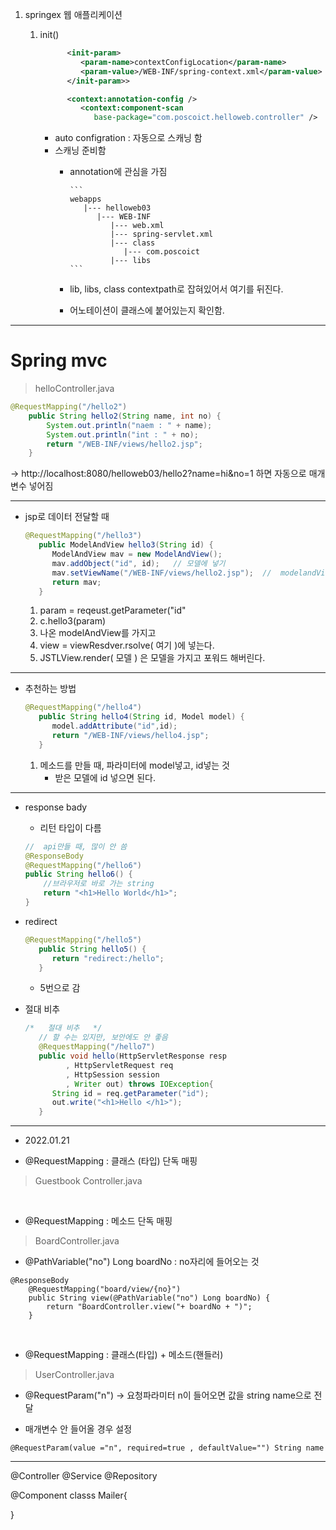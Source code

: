 1. springex 웹 애플리케이션 
	1. init()
         ```xml
               <init-param>
                  <param-name>contextConfigLocation</param-name>
                  <param-value>/WEB-INF/spring-context.xml</param-value>
               </init-param>>
         ```		
         ```xml
               <context:annotation-config />
                  <context:component-scan
                     base-package="com.poscoict.helloweb.controller" />
         ```
	
         - auto configration : 자동으로 스캐닝 함 
         - 스캐닝 준비함
            - annotation에 관심을 가짐

                  ```
                  webapps
                     |--- helloweb03
                        |--- WEB-INF
                           |--- web.xml
                           |--- spring-servlet.xml
                           |--- class
                              |--- com.poscoict
                           |--- libs
                  ```

            - lib, libs, class contextpath로 잡혀있어서 여기를 뒤진다.
            - 어노테이션이 클래스에 붙어있는지 확인함. 

------
# Spring mvc
> helloController.java


```java
@RequestMapping("/hello2")
	public String hello2(String name, int no) {
		System.out.println("naem : " + name);
		System.out.println("int : " + no);
		return "/WEB-INF/views/hello2.jsp";
	}
```
-> http://localhost:8080/helloweb03/hello2?name=hi&no=1
하면 자동으로 매개변수 넣어짐

------

+ jsp로 데이터 전달할 때

   ```java
   @RequestMapping("/hello3")
      public ModelAndView hello3(String id) {
         ModelAndView mav = new ModelAndView();
         mav.addObject("id", id);	// 모델에 넣기
         mav.setViewName("/WEB-INF/views/hello2.jsp");	//	modelandView에 넣어야함
         return mav;
      }
   ```

   1. param = reqeust.getParameter("id"
   2. c.hello3(param)
   3. 나온 modelAndView를 가지고
   4. view = viewResdver.rsolve( 여기 )에 넣는다.
   5. JSTLView.render( 모델 ) 은 모델을 가지고 포워드 해버린다.


------
+ 추천하는 방법

   ```java
   @RequestMapping("/hello4")
      public String hello4(String id, Model model) {
         model.addAttribute("id",id);
         return "/WEB-INF/views/hello4.jsp";
      }
   ```
   1. 메소드를 만들 때, 파라미터에 model넣고, id넣는 것
      + 받은 모델에 id 넣으면 된다. 


-----
+ response bady 
	+ 리턴 타입이 다름
	
	```java
	//	api만들 때, 많이 안 씀
	@ResponseBody
	@RequestMapping("/hello6")
	public String hello6() {
		//브라우저로 바로 가는 string 
		return "<h1>Hello World</h1>";
	}
	``` 
	
+ redirect

   ```java
   @RequestMapping("/hello5")
      public String hello5() { 
         return "redirect:/hello";
      }
   ```
	+ 5번으로 감


+ 절대 비추

   ```java
   /*	절대 비추	*/
      // 할 수는 있지만, 보안에도 안 좋음 
      @RequestMapping("/hello7")
      public void hello(HttpServletResponse resp
            , HttpServletRequest req
            , HttpSession session
            , Writer out) throws IOException{
         String id = req.getParameter("id");
         out.write("<h1>Hello </h1>");
      }
   ```
 
--------  
+ 2022.01.21


+ @RequestMapping : 클래스 (타입) 단독 매핑

> Guestbook Controller.java

<br>
   
+ @RequestMapping : 메소드 단독 매핑

> BoardController.java

+ @PathVariable("no") Long boardNo : no자리에 들어오는 것

```
@ResponseBody
	@RequestMapping("board/view/{no}")
	public String view(@PathVariable("no") Long boardNo) {
		return "BoardController.view("+ boardNo + ")";
	}
```

<br>


+ @RequestMapping : 클래스(타입) + 메소드(핸들러)

> UserController.java

+ @RequestParam("n") -> 요청파라미터 n이 들어오면 값을 string name으로 전달

+ 매개변수 안 들어올 경우 설정

```
@RequestParam(value ="n", required=true , defaultValue="") String name
```


------
@Controller
@Service
@Repository

@Component
classs Mailer{
	
}
